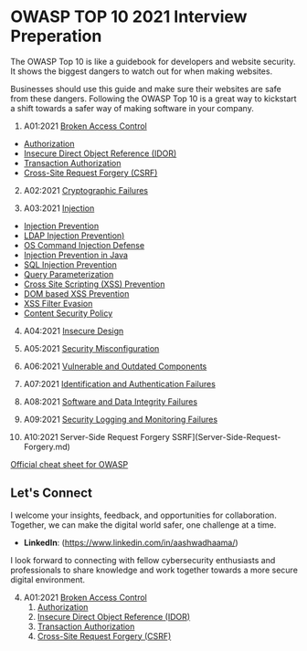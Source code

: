 # OWASP TOP 10 2021 Interview Preperation 

The OWASP Top 10 is like a guidebook for developers and website security. It shows the biggest dangers to watch out for when making websites. 

Businesses should use this guide and make sure their websites are safe from these dangers. Following the OWASP Top 10 is a great way to kickstart a shift towards a safer way of making software in your company. 

1. A01:2021 [Broken Access Control](Broken-Access-Control.md)
- [Authorization](Authorization.md)
- [Insecure Direct Object Reference (IDOR)](Insecure_Direct_Object_Reference.md)
- [Transaction Authorization](Transaction-Authorization.md)
- [Cross-Site Request Forgery (CSRF)](Cross-Site-Request-Forgery.md)  
2. A02:2021 [Cryptographic Failures](Cryptographic-Failures.md)
   
3. A03:2021 [Injection](Injection.md)
- [Injection Prevention](Injection-Prevention.md)
- [LDAP Injection Prevention)](LDAP-Injection-Prevention.md)
- [OS Command Injection Defense](OS-Command-Injection-Defense.md)
- [Injection Prevention in Java](Injection-Prevention-in-Java.md)
- [SQL Injection Prevention](SQL-Injection-Prevention.md)
- [Query Parameterization](Query-Parameterization.md)
- [Cross Site Scripting (XSS) Prevention](Cross-Site-Scripting-Prevention.md)
- [DOM based XSS Prevention](DOM-based-XSS-Prevention.md)
- [XSS Filter Evasion](XSS-Filter-Evasion.md)
- [Content Security Policy](Content-Security-Policy.md)
4. A04:2021 [Insecure Design](Insecure-Design.md)

5. A05:2021 [Security Misconfiguration](Security-Misconfiguration.md)

6. A06:2021 [Vulnerable and Outdated Components](Vulnerable-and-Outdated-Components.md)

7. A07:2021 [Identification and Authentication Failures](Identification-and-Authentication-Failures.md)

8. A08:2021 [Software and Data Integrity Failures](Software-and-Data-Integrity-Failures.md)

9. A09:2021 [Security Logging and Monitoring Failures](Security-Logging-and-Monitoring-Failures.md)

10. A10:2021 Server-Side Request Forgery SSRF](Server-Side-Request-Forgery.md)

[Official cheat sheet for OWASP](https://cheatsheetseries.owasp.org/IndexTopTen.html) 

## Let's Connect

I welcome your insights, feedback, and opportunities for collaboration. Together, we can make the digital world safer, one challenge at a time.

- **LinkedIn**: (https://www.linkedin.com/in/aashwadhaama/)

I look forward to connecting with fellow cybersecurity enthusiasts and professionals to share knowledge and work together towards a more secure digital environment.

  
4. A01:2021 [Broken Access Control](Broken-Access-Control.md)
   1. [Authorization](Authorization.md)
   2. [Insecure Direct Object Reference (IDOR)](Insecure_Direct_Object_Reference.md)
   3. [Transaction Authorization](Transaction-Authorization.md)
   4. [Cross-Site Request Forgery (CSRF)](Cross-Site-Request-Forgery.md)
